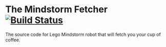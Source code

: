 # The Mindstorm Fetcher [![Build Status](https://travis-ci.org/Team-Brain/mindstorm-fetcher.svg?branch=master)](https://travis-ci.org/Team-Brain/mindstorm-fetcher) 

The source code for Lego Mindstorm robot that will fetch you your cup of coffee.
